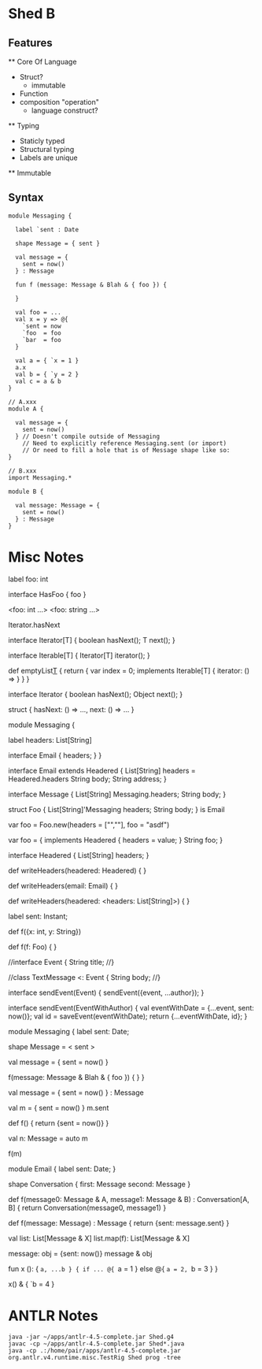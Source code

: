 # Shed B

## Features

** Core Of Language
- Struct?
  - immutable
- Function
- composition "operation"
  - language construct?

** Typing
- Staticly typed
- Structural typing
- Labels are unique

** Immutable

## Syntax

    module Messaging {

      label `sent : Date

      shape Message = { sent }

      val message = {
        sent = now()
      } : Message

      fun f (message: Message & Blah & { foo }) {

      }

      val foo = ...
      val x = y => @{
        `sent = now
        `foo  = foo
        `bar  = foo
      }

      val a = { `x = 1 }
      a.x
      val b = { `y = 2 }
      val c = a & b
    }

    // A.xxx
    module A {

      val message = {
        sent = now()
      } // Doesn't compile outside of Messaging
        // Need to explicitly reference Messaging.sent (or import)
        // Or need to fill a hole that is of Message shape like so:
    }

    // B.xxx
    import Messaging.*

    module B {

      val message: Message = {
        sent = now()
      } : Message
    }

# Misc Notes

label foo: int

interface HasFoo {
  foo
}

<foo: int ...>
<foo: string ...>

Iterator.hasNext

interface Iterator[T] {
  boolean hasNext();
  T next();
}

interface Iterable[T] {
  Iterator[T] iterator();
}

def emptyList[T]() {
  return {
    var index = 0;
    implements Iterable[T] {
      iterator: () =>
    }
  }
}

interface Iterator {
  boolean hasNext();
  Object next();
}

struct {
  hasNext: () => ...,
  next: () => ...
}

module Messaging {

  label headers: List[String]

  interface Email {
    headers;
  }
}

interface Email extends Headered {
  List[String] headers = Headered.headers
  String body;
  String address;
}

interface Message {
  List[String] Messaging.headers;
  String body;
}

struct Foo {
  List[String]'Messaging headers;
  String body;
} is Email

var foo = Foo.new(headers = ["",""], foo = "asdf")

var foo = {
  implements Headered {
    headers = value;
  }
  String foo;
}

interface Headered {
  List[String] headers;
}

def writeHeaders(headered: Headered) {
}

def writeHeaders(email: Email) {
}

def writeHeaders(headered: <headers: List[String]>) {
}



label sent: Instant;


def f({x: int, y: String})

def f(f: Foo) {
}



//interface Event {
  String title;
//}

//class TextMessage <: Event {
  String body;
//}

interface sendEvent(Event) {
   sendEvent({event, ...author});
}

interface sendEvent(EventWithAuthor) {
  val eventWithDate = {...event, sent: now()};
  val id = saveEvent(eventWithDate);
  return {...eventWithDate, id};
}



module Messaging {
  label sent: Date;

  shape Message = < sent >

  val message = {
    sent = now()
  }

  f(message: Message & Blah & { foo }) {
  }
}

val message = {
  sent = now()
} : Message

val m = { sent = now() }
m.sent

def f() {
  return {sent = now()}
}


val n: Message = auto m

f(m)

module Email {
  label sent: Date;
}

shape Conversation {
  first: Message
  second: Message
}

def f(message0: Message & A, message1: Message & B) : Conversation[A, B] {
  return Conversation(message0, message1)
}

def f(message: Message) : Message {
  return {sent: message.sent}
}

val list: List[Message & X]
list.map(f): List[Message & X]


message: <sent>
obj = {sent: now()}
message & obj


fun x (): { `a, ...b } {
  if ... @{ `a = 1 } else @{ `a = 2, `b = 3 }
}

x() & { `b = 4 }


# ANTLR Notes

    java -jar ~/apps/antlr-4.5-complete.jar Shed.g4
    javac -cp ~/apps/antlr-4.5-complete.jar Shed*.java
    java -cp .:/home/pair/apps/antlr-4.5-complete.jar org.antlr.v4.runtime.misc.TestRig Shed prog -tree
